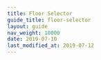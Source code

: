 ```yaml
---
title: Floor Selector
guide_title: floor-selector
layout: guide
nav_weight: 10000
date: 2019-07-10
last_modified_at: 2019-07-12
---
```


